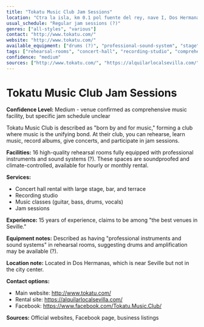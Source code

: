 ```yaml
---
title: "Tokatu Music Club Jam Sessions"
location: "Ctra la isla, km 0.1 pol fuente del rey, nave I, Dos Hermanas, Spain"
usual_schedule: "Regular jam sessions (?)"
genres: ["all-styles", "various"]
contact: "http://www.tokatu.com/"
website: "http://www.tokatu.com/"
available_equipment: ["drums (?)", "professional-sound-system", "stage"]
tags: ["rehearsal-rooms", "concert-hall", "recording-studio", "comprehensive"]
confidence: "medium"
sources: ["http://www.tokatu.com/", "https://alquilarlocalsevilla.com/", "https://www.facebook.com/Tokatu.Music.Club/", "https://3si.es/live-music-in-sevilla/", "jam-source.md"]
---
```


# Tokatu Music Club Jam Sessions

**Confidence Level:** Medium - venue confirmed as comprehensive music facility, but specific jam schedule unclear

Tokatu Music Club is described as "born by and for music," forming a club where music is the unifying bond. At their club, you can rehearse, learn music, record albums, give concerts, and participate in jam sessions.

**Facilities:** 16 high-quality rehearsal rooms fully equipped with professional instruments and sound systems (?). These spaces are soundproofed and climate-controlled, available for hourly or monthly rental.

**Services:**
- Concert hall rental with large stage, bar, and terrace
- Recording studio
- Music classes (guitar, bass, drums, vocals)
- Jam sessions

**Experience:** 15 years of experience, claims to be among "the best venues in Seville."

**Equipment notes:** Described as having "professional instruments and sound systems" in rehearsal rooms, suggesting drums and amplification may be available (?).

**Location note:** Located in Dos Hermanas, which is near Seville but not in the city center.

**Contact options:**
- Main website: http://www.tokatu.com/
- Rental site: https://alquilarlocalsevilla.com/
- Facebook: https://www.facebook.com/Tokatu.Music.Club/

**Sources:** Official websites, Facebook page, business listings